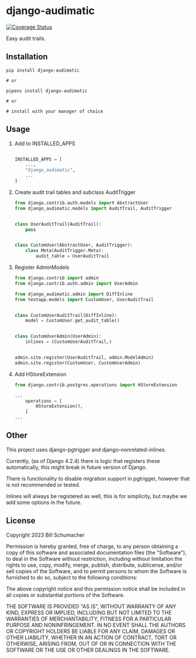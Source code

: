 django-audimatic
===
[![Coverage Status](https://coveralls.io/repos/github/BillSchumacher/django-audimatic/badge.svg?branch=main)](https://coveralls.io/github/BillSchumacher/django-audimatic?branch=main)

Easy audit trails.

Installation
---

```shell
pip install django-audimatic

# or

pipenv install django-audimatic

# or

# install with your manager of choice
```

Usage
---

1. Add to INSTALLED_APPS

    ```python

    INSTALLED_APPS = [
        ...,
        "django_audimatic",
        ...
    ]
    ```

2. Create audit trail tables and subclass AuditTrigger

    ```python
    from django.contrib.auth.models import AbstractUser
    from django_audimatic.models import AuditTrail, AuditTrigger


    class UserAuditTrail(AuditTrail):
        pass


    class CustomUser(AbstractUser, AuditTrigger):
        class Meta(AuditTrigger.Meta):
            audit_table = UserAuditTrail
    ```

3. Register AdminModels
    ```python
    from django.contrib import admin
    from django.contrib.auth.admin import UserAdmin

    from django_audimatic.admin import DiffInline
    from testapp.models import CustomUser, UserAuditTrail


    class CustomUserAuditTrail(DiffInline):
        model = CustomUser.get_audit_table()


    class CustomUserAdmin(UserAdmin):
        inlines = (CustomUserAuditTrail,)


    admin.site.register(UserAuditTrail, admin.ModelAdmin)
    admin.site.register(CustomUser, CustomUserAdmin)

    ```

4. Add HStoreExtension
   ```python
   from django.contrib.postgres.operations import HStoreExtension

   ...
       operations = [
           HStoreExtension(),
       ]
   ...
   ```

Other
---

This project uses django-pgtrigger and django-nonrelated-inlines.

Currently, (as of Django 4.2.4) there is logic that registers these automatically, this might break in future version of Django.

There is functionality to disable migration support in pgtrigger, however that is not recommended or tested.

Inlines will always be registered as well, this is for simplicity, but maybe we add some options in the future.

License
---

Copyright 2023 Bill Schumacher

Permission is hereby granted, free of charge, to any person obtaining a copy of this software and associated documentation files (the "Software"), to deal in the Software without restriction, including without limitation the rights to use, copy, modify, merge, publish, distribute, sublicense, and/or sell copies of the Software, and to permit persons to whom the Software is furnished to do so, subject to the following conditions:

The above copyright notice and this permission notice shall be included in all copies or substantial portions of the Software.

THE SOFTWARE IS PROVIDED "AS IS", WITHOUT WARRANTY OF ANY KIND, EXPRESS OR IMPLIED, INCLUDING BUT NOT LIMITED TO THE WARRANTIES OF MERCHANTABILITY, FITNESS FOR A PARTICULAR PURPOSE AND NONINFRINGEMENT. IN NO EVENT SHALL THE AUTHORS OR COPYRIGHT HOLDERS BE LIABLE FOR ANY CLAIM, DAMAGES OR OTHER LIABILITY, WHETHER IN AN ACTION OF CONTRACT, TORT OR OTHERWISE, ARISING FROM, OUT OF OR IN CONNECTION WITH THE SOFTWARE OR THE USE OR OTHER DEALINGS IN THE SOFTWARE.
